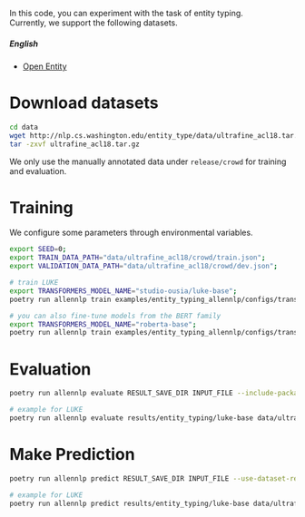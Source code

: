 In this code, you can experiment with the task of entity typing.  
Currently, we support the following datasets.


#####  English 
* [Open Entity](https://www.aclweb.org/anthology/P18-1009/)

# Download datasets
```bash
cd data
wget http://nlp.cs.washington.edu/entity_type/data/ultrafine_acl18.tar.gz
tar -zxvf ultrafine_acl18.tar.gz
```

We only use the manually annotated data under `release/crowd` for training and evaluation.

# Training
We configure some parameters through environmental variables.
```bash
export SEED=0;
export TRAIN_DATA_PATH="data/ultrafine_acl18/crowd/train.json";
export VALIDATION_DATA_PATH="data/ultrafine_acl18/crowd/dev.json";

# train LUKE
export TRANSFORMERS_MODEL_NAME="studio-ousia/luke-base";
poetry run allennlp train examples/entity_typing_allennlp/configs/transformers.jsonnet -s results/entity_typing/luke-base --include-package examples -o '{"trainer": {"cuda_device": 0}}'

# you can also fine-tune models from the BERT family
export TRANSFORMERS_MODEL_NAME="roberta-base";
poetry run allennlp train examples/entity_typing_allennlp/configs/transformers_luke.jsonnet  -s results/entity_typing/roberta-base --include-package examples
```

# Evaluation
```bash
poetry run allennlp evaluate RESULT_SAVE_DIR INPUT_FILE --include-package examples --output-file OUTPUT_FILE 

# example for LUKE
poetry run allennlp evaluate results/entity_typing/luke-base data/ultrafine_acl18/crowd/test.json --include-package examples --output-file results/entity_typing/luke-base/metrics_test.json --cuda 0
```

# Make Prediction
```bash
poetry run allennlp predict RESULT_SAVE_DIR INPUT_FILE --use-dataset-reader --include-package examples --cuda-device CUDA_DEVICE --output-file OUTPUT_FILE

# example for LUKE
poetry run allennlp predict results/entity_typing/luke-base data/ultrafine_acl18/crowd/dev.json --use-dataset-reader --include-package examples --cuda-device 0 --output-file results/entity_typing/luke-base/prediction.json
```


